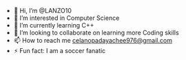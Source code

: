 - 👋 Hi, I’m @LANZO10
- 👀 I’m interested in Computer Science
- 🌱 I’m currently learning C++
- 💞️ I’m looking to collaborate on learning more Coding skills 
- 📫 How to reach me celanopadayachee976@gmail.com
- ⚡ Fun fact: I am a soccer fanatic

<!---
LANZO10/LANZO10 is a ✨ special ✨ repository because its `README.md` (this file) appears on your GitHub profile.
You can click the Preview link to take a look at your changes.
--->
